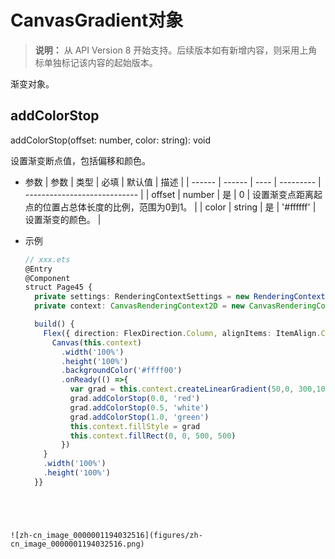 # CanvasGradient对象

>  **说明：**
>  从 API Version 8 开始支持。后续版本如有新增内容，则采用上角标单独标记该内容的起始版本。


渐变对象。


## addColorStop

addColorStop(offset: number, color: string): void

设置渐变断点值，包括偏移和颜色。

- 参数
  | 参数     | 类型     | 必填   | 默认值       | 描述                           |
  | ------ | ------ | ---- | --------- | ---------------------------- |
  | offset | number | 是    | 0         | 设置渐变点距离起点的位置占总体长度的比例，范围为0到1。 |
  | color  | string | 是    | '#ffffff' | 设置渐变的颜色。                     |

- 示例

  ```ts
  // xxx.ets
  @Entry
  @Component
  struct Page45 {
    private settings: RenderingContextSettings = new RenderingContextSettings(true)
    private context: CanvasRenderingContext2D = new CanvasRenderingContext2D(this.settings)

    build() {
      Flex({ direction: FlexDirection.Column, alignItems: ItemAlign.Center, justifyContent: FlexAlign.Center }) {
        Canvas(this.context)
          .width('100%')
          .height('100%')
          .backgroundColor('#ffff00')
          .onReady(() =>{
            var grad = this.context.createLinearGradient(50,0, 300,100)
            grad.addColorStop(0.0, 'red')
            grad.addColorStop(0.5, 'white')
            grad.addColorStop(1.0, 'green')
            this.context.fillStyle = grad
            this.context.fillRect(0, 0, 500, 500)
          })
      }
      .width('100%')
      .height('100%')
    }}
```




![zh-cn_image_0000001194032516](figures/zh-cn_image_0000001194032516.png)

 
